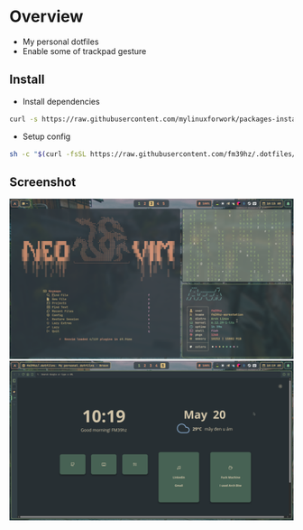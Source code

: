 # Overview

- My personal dotfiles
- Enable some of trackpad gesture

## Install

- Install dependencies

```bash
curl -s https://raw.githubusercontent.com/mylinuxforwork/packages-installer/main/setup.sh | bash -s -- -s https://raw.githubusercontent.com/fm39hz/.dotfiles/main/com.fm39hz.everland.pkginst com.fm39hz.everland
```

- Setup config

```bash
sh -c "$(curl -fsSL https://raw.githubusercontent.com/fm39hz/.dotfiles/main/scripts/setup.sh)"
```

## Screenshot

![screenshot](./images/screenshot.png)
![browser](./images/browser.png)
